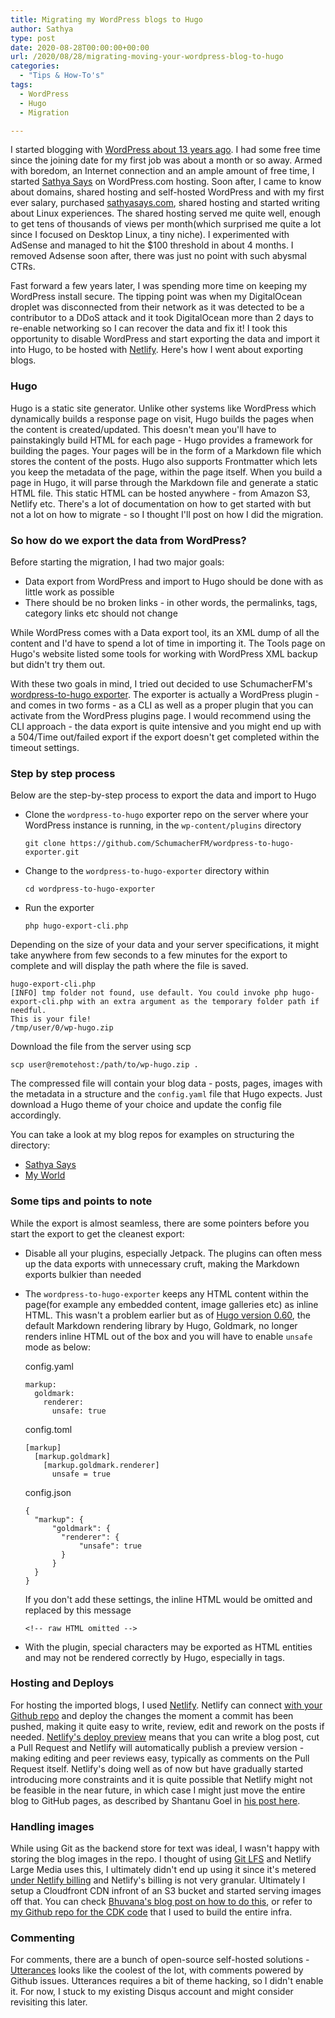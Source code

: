 ```yaml
---
title: Migrating my WordPress blogs to Hugo
author: Sathya
type: post
date: 2020-08-28T00:00:00+00:00
url: /2020/08/28/migrating-moving-your-wordpress-blog-to-hugo
categories:
  - "Tips & How-To's"
tags:
  - WordPress
  - Hugo
  - Migration

---
```


I started blogging with [WordPress about 13 years ago](https://sathyasays.com/2007/05/27/hello-world-2/). I had some free time since the joining date for my first job was about a month or so away. Armed with boredom, an Internet connection and an ample amount of free time, I started [Sathya Says](https://sathyasays.wordpress.com/) on WordPress.com hosting. Soon after, I came to know about domains, shared hosting and self-hosted WordPress and with my first ever salary, purchased [sathyasays.com](sathyasays.com), shared hosting and started writing about Linux experiences. The shared hosting served me quite well, enough to get tens of thousands of views per month(which surprised me quite a lot since I focused on Desktop Linux, a tiny niche). I experimented with AdSense and managed to hit the $100 threshold in about 4 months. I removed Adsense soon after, there was just no point with such abysmal CTRs. 

Fast forward a few years later, I was spending more time on keeping my WordPress install secure. The tipping point was when my DigitalOcean droplet was disconnected from their network as it was detected to be a contributor to a DDoS attack and it took DigitalOcean more than 2 days to re-enable networking so I can recover the data and fix it! I took this opportunity to disable WordPress and start exporting the data and import it into Hugo, to be hosted with [Netlify](https://www.netlify.com/). Here's how I went about exporting blogs.

### Hugo

Hugo is a static site generator. Unlike other systems like WordPress which dynamically builds a response page on visit, Hugo builds the pages when the content is created/updated. This doesn't mean you'll have to painstakingly build HTML for each page - Hugo provides a framework for building the pages. Your pages will be in the form of a Markdown file which stores the content of the posts. Hugo also supports Frontmatter which lets you keep the metadata of the page, within the page itself.  When you build a page in Hugo, it will parse through the Markdown file and generate a static HTML file. This static HTML can be hosted anywhere - from Amazon S3, Netlify etc. There's a lot of documentation on how to get started with but not a lot on how to migrate - so I thought I'll post on how I did the migration.

### So how do we export the data from WordPress?

Before starting the migration, I had two major goals:
- Data export from WordPress and import to Hugo should be done with as little work as possible
- There should be no broken links - in other words, the permalinks, tags, category links etc should not change

While WordPress comes with a Data export tool, its an XML dump of all the content and I'd have to spend a lot of time in importing it. The Tools page on Hugo's website listed some tools for working with WordPress XML backup but didn't try them out.

With these two goals in mind, I tried out decided to use SchumacherFM's [wordpress-to-hugo exporter](https://github.com/SchumacherFM/wordpress-to-hugo-exporter). The exporter is actually a WordPress plugin - and comes in two forms - as a CLI as well as a proper plugin that you can activate from the WordPress plugins page. I would recommend using the CLI approach - the data export is quite intensive and you might end up with a 504/Time out/failed export if the export doesn't get completed within the timeout settings.


### Step by step process

Below are the step-by-step process to export the data and import to Hugo

- Clone the `wordpress-to-hugo` exporter repo on the server where your WordPress instance is running, in the `wp-content/plugins` directory

      git clone https://github.com/SchumacherFM/wordpress-to-hugo-exporter.git
    
- Change to the `wordpress-to-hugo-exporter` directory within 

      cd wordpress-to-hugo-exporter

- Run the exporter 

      php hugo-export-cli.php

Depending on the size of your data and your server specifications, it might take anywhere from few seconds to a few minutes for the export to complete and will display the path where the file is saved.

    hugo-export-cli.php
    [INFO] tmp folder not found, use default. You could invoke php hugo-export-cli.php with an extra argument as the temporary folder path if needful.
    This is your file!
    /tmp/user/0/wp-hugo.zip

Download the file from the server using scp

    scp user@remotehost:/path/to/wp-hugo.zip .

The compressed file will contain your blog data - posts, pages, images with the metadata in a structure and the `config.yaml` file that Hugo expects. Just download a Hugo theme of your choice and update the config file accordingly. 


You can take a look at my blog repos for examples on structuring the directory:

- [Sathya Says](https://github.com/SathyaBhat/sathyasays.com)
- [My World](https://github.com/SathyaBhat/sathyabh.at)


### Some tips and points to note

While the export is almost seamless, there are some pointers before you start the export to get the cleanest export:

- Disable all your plugins, especially Jetpack. The plugins can often mess up the data exports with unnecessary cruft, making the Markdown exports bulkier than needed
- The `wordpress-to-hugo-exporter` keeps any HTML content within the page(for example any embedded content, image galleries etc) as inline HTML. This wasn't a problem earlier but as of [Hugo version 0.60](https://gohugo.io/news/0.60.0-relnotes/), the default Markdown rendering library by Hugo, Goldmark, no longer renders inline HTML out of the box and you will have to enable `unsafe` mode as below:

  config.yaml

      markup:
        goldmark:
          renderer:
            unsafe: true


  config.toml

      [markup]
        [markup.goldmark]
          [markup.goldmark.renderer]
            unsafe = true

  config.json

      {
        "markup": {
            "goldmark": {
              "renderer": {
                  "unsafe": true
              }
            }
        }
      }

  If you don't add these settings, the inline HTML would be omitted and replaced by this message

      <!-- raw HTML omitted -->

- With the plugin, special characters may be exported as HTML entities and may not be rendered correctly by Hugo, especially in tags.

### Hosting and Deploys

For hosting the imported blogs, I used [Netlify](https://www.netlify.com/). Netlify can connect [with your Github repo](https://gohugo.io/hosting-and-deployment/hosting-on-netlify/) and deploy the changes the moment a commit has been pushed, making it quite easy to write, review, edit and rework on the posts if needed. [Netlify's deploy preview](https://docs.netlify.com/site-deploys/overview/#deploy-preview-controls) means that you can write a blog post, cut a Pull Request and Netlify will automatically publish a preview version - making editing and peer reviews easy, typically as comments on the Pull Request itself. Netlify's doing well as of now but have gradually started introducing more constraints and it is quite possible that Netlify might not be feasible in the near future, in which case I might just move the entire blog to GitHub pages, as described by Shantanu Goel in [his post here](https://shantanugoel.com/2020/01/05/migrate-hugo-blog-gitlab-s3-github-pages-actions/).

### Handling images

While using Git as the backend store for text was ideal, I wasn't happy with storing the blog images in the repo. I thought of using [Git LFS](https://git-lfs.github.com/) and Netlify Large Media uses this, I ultimately didn't end up using it since it's metered [under Netlify billing](https://www.netlify.com/pricing/#large-media) and Netlify's billing is not very granular. Ultimately I setup a Cloudfront CDN infront of an S3 bucket and started serving images off that. You can check [Bhuvana's blog post on how to do this](https://dev.to/aws-heroes/self-hosting-secured-static-web-site-using-s3-route-53-acm-cloudfront-411a), or refer to [my Github repo for the CDK code](https://github.com/SathyaBhat/cdk-cdn) that I used to build the entire infra.


### Commenting

For comments, there are a bunch of open-source self-hosted solutions - [Utterances](https://utteranc.es/) looks like the coolest of the lot, with comments powered by Github issues. Utterances requires a bit of theme hacking, so I didn't enable it. For now, I stuck to my existing Disqus account and might consider revisiting this later.
